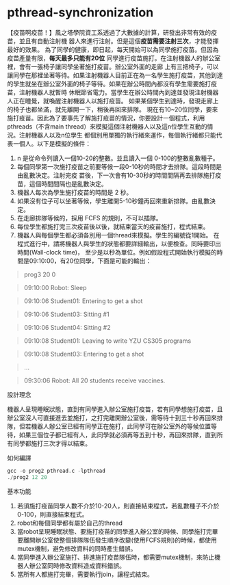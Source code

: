 # pthread-synchronization

【疫苗啊疫苗！】風之塔學院資工系透過了大數據的計算，研發出非常有效的疫苗，並且有自動注射機
器人來進行注射。但是這個**疫苗需要注射三次**，才能發揮最好的效果。
為了同學的健康，即日起，每天開始可以為同學施打疫苗。但因為疫苗產量有限，**每天最多只能有20位**
同學進行疫苗施打。在注射機器人的辦公室裡，會有一張椅子讓同學坐著施打疫苗。辦公室外面的走廊
上有三把椅子，可以讓同學在那裡坐著等待。如果注射機器人目前正在為一名學生施打疫苗，其他到達
的學生就坐在辦公室外面的椅子等待。如果在辦公時間內都沒有學生需要施打疫苗，注射機器人就暫時
休眠節省電力。當學生在辦公時間內到達並發現注射機器人正在睡覺，就喚醒注射機器人以施打疫苗。
如果某個學生到達時，發現走廊上的椅子也都坐滿，就先離開一下，稍後再回來排隊。
現在有10~20位同學，要來施打疫苗。因此為了要事先了解施打疫苗的情況，你要設計一個程式，利用
pthreads（不含main thread）來模擬這個注射機器人以及這n位學生互動的情況。注射機器人以及n位學生
都個別用單獨的執行緒來運作，每個執行緒都只能代表一個人。以下是模擬的條件：
1. n 是從命令列讀入一個10-20的整數。並且讀入一個 0-100的整數亂數種子。
2. 每個同學第一次施打疫苗之前要等候一段0-10秒的時間才去排隊。這段時間是由亂數決定。注射完疫
苗後，下一次會有10-30秒的時間間隔再去排隊施打疫苗，這個時間間隔也是亂數決定。
3. 機器人每次為學生施打疫苗的時間是 2 秒。
4. 如果沒有位子可以坐著等候，學生離開5-10秒鐘再回來重新排隊。由亂數決定。
5. 在走廊排隊等候的，採用 FCFS 的規則，不可以插隊。
6. 每位學生都施打完三次疫苗後以後，就結束當天的疫苗施打，程式結束。
7. 機器人與每個學生都必須各別用一個thread來模擬。學生的編號從1開始。
在程式進行中，請將機器人與學生的狀態都要詳細輸出，以便檢查。同時要印出時間(Wall-clock time)，
至少是以秒為單位。例如假設程式開始執行模擬的時間是09:10:00，有20位同學，下面是可能的輸出：
> prog3 20 0

> 09:10:00 Robot: Sleep

> 09:10:06 Student01: Entering to get a shot

> 09:10:06 Student03: Sitting #1

> 09:10:06 Student04: Sitting #2

> 09:10:08 Student01: Leaving to write YZU CS305 programs

> 09:10:08 Student03: Entering to get a shot

> …

> 09:30:06 Robot: All 20 students receive vaccines.

設計理念

機器人呈現睡眠狀態，直到有同學進入辦公室施打疫苗，若有同學想施打疫苗，且辦公室沒人可直接進去並施打，之打完離開辦公室後，需等待十到三十秒再回來排隊，但若機器人辦公室已經有同學正在施打，此同學可在辦公室外的等候位置等待，如果三個位子都已經有人，此同學就必須再等五到十秒，再回來排隊，直到所有同學都施打三次才得以結束。

如何編譯
```c
gcc -o prog2 pthread.c -lpthread
./prog2 12 20
```

基本功能
1. 若須施打疫苗同學人數不介於10-20人，則直接結束程式，若亂數種子不介於0-100，則直接結束程式。
2. robot和每個同學都有屬於自己的thread
3. 當robot呈現睡眠狀態、要施打疫苗的同學進入辦公室的時候、同學施打完畢要離開辦公室使整個排隊隊伍發生順序改變(使用FCFS規則)的時候，都使用mutex機制，避免修改資料的同時產生錯誤。
4. 當同學進入辦公室施打、排進施打疫苗隊伍時，都需要mutex機制，來防止機器人辦公室同時修改資料造成資料錯誤。
5. 當所有人都施打完畢，需要執行join，讓程式結束。
